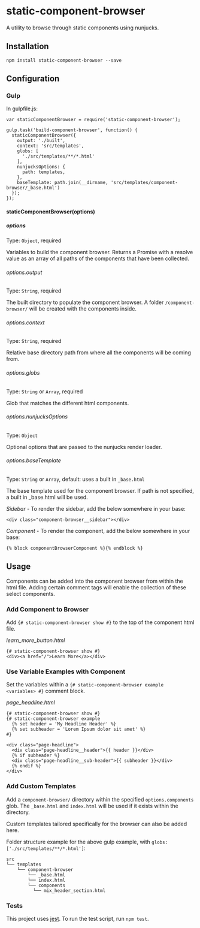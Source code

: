 # static-component-browser

A utility to browse through static components using nunjucks.


## Installation
`npm install static-component-browser --save`



## Configuration

### Gulp
In gulpfile.js:

```
var staticComponentBrowser = require('static-component-browser');

gulp.task('build-component-browser', function() {
  staticComponentBrowser({
    output: './built',
    context: 'src/templates',
    globs: [
      './src/templates/**/*.html'
    ],
    nunjucksOptions: {
      path: templates,
    },
    baseTemplate: path.join(__dirname, 'src/templates/component-browser/_base.html')
  });
});
```

#### staticComponentBrowser(options)

##### options
Type: `Object`, required

Variables to build the component browser. Returns a Promise with a resolve value as an array of all paths of the components that have been collected.


###### options.output
Type: `String`, required

The built directory to populate the component browser. A folder `/component-browser/` will be created with the components inside.

###### options.context
Type: `String`, required

Relative base directory path from where all the components will be coming from.

###### options.globs
Type: `String` or `Array`, required

Glob that matches the different html components.

###### options.nunjucksOptions
Type: `Object`

Optional options that are passed to the nunjucks render loader.


###### options.baseTemplate
Type: `String` or `Array`, default: uses a built in `_base.html`

The base template used for the component browser. If path is not specified, a built in _base.html will be used.

*Sidebar* - To render the sidebar, add the below somewhere in your base:
```
<div class="component-browser__sidebar"></div>
```
*Component* - To render the component, add the below somewhere in your base:
```
{% block componentBrowserComponent %}{% endblock %}
```



## Usage

Components can be added into the component browser from within the html file. Adding certain comment tags will enable the collection of these select components.

### Add Component to Browser
Add `{# static-component-browser show #}` to the top of the component html file.

*learn_more_button.html*
```
{# static-component-browser show #}
<div><a href="/">Learn More</a></div>
```
### Use Variable Examples with Component
Set the variables within a `{# static-component-browser example <variables> #}` comment block.

*page_headline.html*
```
{# static-component-browser show #}
{# static-component-browser example
  {% set header = 'My Headline Header' %}
  {% set subheader = 'Lorem Ipsum dolor sit amet' %}
#}

<div class="page-headline">
  <div class="page-headline__header">{{ header }}</div>
  {% if subheader %}
  <div class="page-headline__sub-header">{{ subheader }}</div>
  {% endif %}
</div>

```
### Add Custom Templates

Add a `component-browser/` directory within the specified `options.components` glob. The `_base.html` and `index.html` will be used if it exists within the directory.

Custom templates tailored specifically for the browser can also be added here.

Folder structure example for the above gulp example, with `globs: ['./src/templates/**/*.html']`:

```
src
└── templates
    └── component-browser
        └── _base.html
        └── index.html
        └── components
          └── mix_header_section.html
```

### Tests

This project uses [jest](http://facebook.github.io/jest/). To run the test script, run `npm test`.
